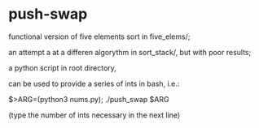 # push-swap

functional version of five elements sort in five_elems/;

an attempt a at a differen algorythm in sort_stack/, but with poor results;


a python script in root directory,

can be used to provide a series of ints in bash, i.e.:

$>ARG=(python3 nums.py); ./push_swap $ARG

(type the number of ints necessary in the next line)
